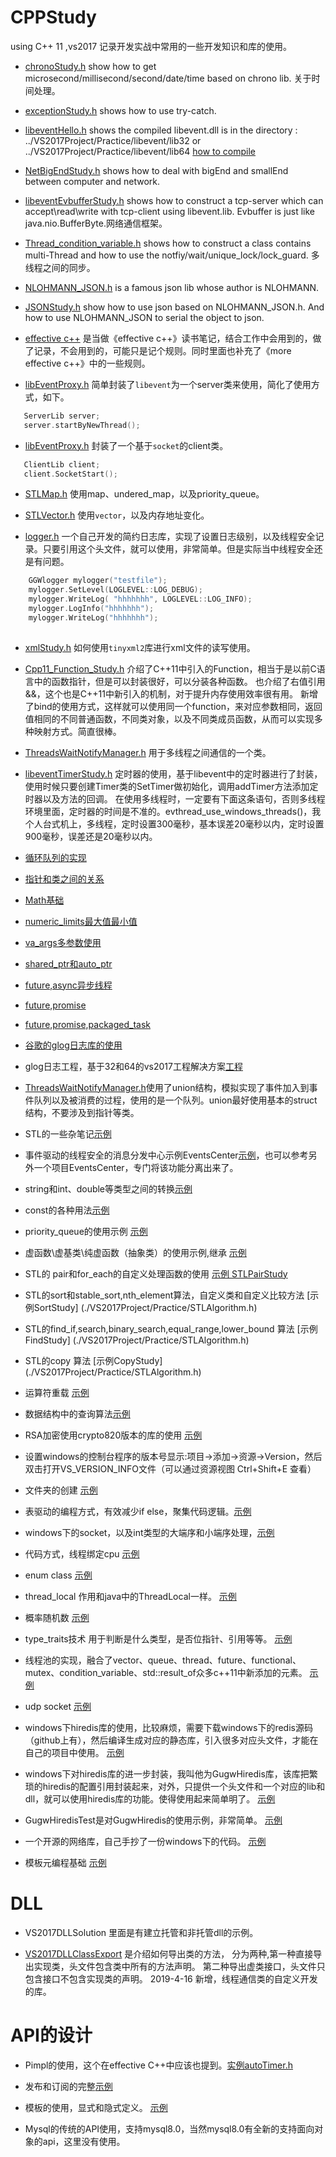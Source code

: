 # CPPStudy
using C++ 11  ,vs2017
记录开发实战中常用的一些开发知识和库的使用。

* [chronoStudy.h](./VS2017Project/Practice/chronoStudy.h) show how to get microsecond/millisecond/second/date/time based on chrono lib. 关于时间处理。

* [exceptionStudy.h](./VS2017Project/Practice/exceptionStudy.h) shows how to use try-catch.

* [libeventHello.h](./VS2017Project/Practice/libeventHello.h) shows the compiled libevent.dll is in the directory : ../VS2017Project/Practice/libevent/lib32 or ../VS2017Project/Practice/libevent/lib64 [how to compile](./windows10下编译libevent（x64和x86））)

* [NetBigEndStudy.h](./VS2017Project/Practice/NetBigEndStudy.h) shows how to deal with bigEnd and smallEnd between computer and network.

* [libeventEvbufferStudy.h](./VS2017Project/Practice/libeventEvbufferStudy.h) shows how to construct a tcp-server which can accept\read\write with tcp-client using libevent.lib. Evbuffer is just like java.nio.BufferByte.网络通信框架。

* [Thread_condition_variable.h](./VS2017Project/Practice/Thread_condition_variable.h) shows how to construct a class contains multi-Thread and how to use the notfiy/wait/unique_lock/lock_guard. 多线程之间的同步。

* [NLOHMANN_JSON.h](./VS2017Project/Practice/NLOHMANN_JSON.h) is a famous json lib whose author is NLOHMANN. 

* [JSONStudy.h](./VS2017Project/Practice/JSONStudy.h) show how to use json based on NLOHMANN_JSON.h.  And how to use NLOHMANN_JSON to serial the object to json.

* [effective c++](./effective_Cpp_rules.md) 是当做《effective c++》读书笔记，结合工作中会用到的，做了记录，不会用到的，可能只是记个规则。同时里面也补充了《more effective c++》中的一些规则。

* [libEventProxy.h](./VS2017Project/Practice/libEventProxy.h) 简单封装了`libevent`为一个server类来使用，简化了使用方式，如下。

```cpp
   ServerLib server;
   server.startByNewThread();
```

* [libEventProxy.h](./VS2017Project/Practice/libEventProxy.h) 封装了一个基于`socket`的client类。

```cpp
   ClientLib client;
   client.SocketStart();
```

* [STLMap.h](./VS2017Project/Practice/STLMap.h) 使用map、undered_map，以及priority_queue。

* [STLVector.h](./VS2017Project/Practice/STLVector.h) 使用`vector`，以及内存地址变化。

* [logger.h](./VS2017Project/Practice/logger.h) 一个自己开发的简约日志库，实现了设置日志级别，以及线程安全记录。只要引用这个头文件，就可以使用，非常简单。但是实际当中线程安全还是有问题。

```cpp
	GGWlogger mylogger("testfile");
	mylogger.SetLevel(LOGLEVEL::LOG_DEBUG);
	mylogger.WriteLog( "hhhhhhh", LOGLEVEL::LOG_INFO);
	mylogger.LogInfo("hhhhhhh");
	mylogger.WriteLog("hhhhhhh");
	
```

* [xmlStudy.h](./VS2017Project/Practice/xmlStudy.h) 如何使用`tinyxml2`库进行xml文件的读写使用。

* [Cpp11_Function_Study.h](./VS2017Project/Practice/Cpp11_Function_Study.h) 介绍了C++11中引入的Function，相当于是以前C语言中的函数指针，但是可以封装很好，可以分装各种函数。
也介绍了右值引用&&，这个也是C++11中新引入的机制，对于提升内存使用效率很有用。
新增了bind的使用方式，这样就可以使用同一个function，来对应参数相同，返回值相同的不同普通函数，不同类对象，以及不同类成员函数，从而可以实现多种映射方式。简直很棒。

* [ThreadsWaitNotifyManager.h](./VS2017Project/Practice/ThreadsWaitNotifyManager.h) 用于多线程之间通信的一个类。

* [libeventTimerStudy.h](./VS2017Project/Practice/libeventTimerStudy.h) 定时器的使用，基于libevent中的定时器进行了封装，使用时候只要创建Timer类的SetTimer做初始化，调用addTimer方法添加定时器以及方法的回调。
在使用多线程时，一定要有下面这条语句，否则多线程环境里面，定时器的时间是不准的。evthread_use_windows_threads()，我个人台式机上，多线程，定时设置300毫秒，基本误差20毫秒以内，定时设置900毫秒，误差还是20毫秒以内。


* [循环队列的实现](./VS2017Project/Practice/CircleVector.h)

* [指针和类之间的关系](./VS2017Project/Practice/pointerToMember.h)

* [Math基础](./VS2017Project/Practice/mathTest.h)

* [numeric_limits最大值最小值](./VS2017Project/Practice/mathTest.h)

* [va_args多参数使用](./VS2017Project/Practice/va_listStudy.h)

* [shared_ptr和auto_ptr](./VS2017Project/Practice/shardPtrStudy.h)

* [future,async异步线程](./VS2017Project/Practice/asyncFutureStudy.h)

* [future,promise](./VS2017Project/Practice/future_promise_test.h)

* [future,promise,packaged_task](./VS2017Project/Practice/packagedTaskStudy.h)

* [谷歌的glog日志库的使用](./VS2017Project/Practice/glogStudy.h)

* glog日志工程，基于32和64的vs2017工程解决方案[工程](./glog-master)

* [ThreadsWaitNotifyManager.h](./VS2017Project/Practice/ThreadsWaitNotifyManager.h)使用了union结构，模拟实现了事件加入到事件队列以及被消费的过程，使用的是一个队列。union最好使用基本的struct结构，不要涉及到指针等类。

* STL的一些杂笔记[示例](./VS2017STL/STLTest.cpp)

* 事件驱动的线程安全的消息分发中心示例EventsCenter[示例](./VS2017Project/Practice/ThreadsWaitNotifyManager.h)，也可以参考另外一个项目EventsCenter，专门将该功能分离出来了。

* string和int、double等类型之间的转换[示例](./VS2017Project/Practice/stringStudy.h)

* const的各种用法[示例](./VS2017Project/Practice/constStudy.h)

* priority_queue的使用示例 [示例](./VS2017Project/Practice/STLMap.h)

* 虚函数\虚基类\纯虚函数（抽象类）的使用示例,继承 [示例](./VS2017Project/Practice/virutalFunStudy.h)

* STL的 pair和for_each的自定义处理函数的使用 [示例 STLPairStudy](./VS2017Project/Practice/STLMap.h)

* STL的sort和stable_sort,nth_element算法，自定义类和自定义比较方法 [示例SortStudy] (./VS2017Project/Practice/STLAlgorithm.h)

* STL的find_if,search,binary_search,equal_range,lower_bound 算法 [示例FindStudy] (./VS2017Project/Practice/STLAlgorithm.h)

* STL的copy 算法 [示例CopyStudy] (./VS2017Project/Practice/STLAlgorithm.h)

* 运算符重载 [示例](./VS2017Project/Practice/operatorStudy.h)

* 数据结构中的查询算法[示例](./VS2017Project/Practice/SearchAlgorithm.h)

* RSA加密使用crypto820版本的库的使用 [示例](./VS2017Project/Practice/cryptoStudy.h)

* 设置windows的控制台程序的版本号显示:项目->添加->资源->Version，然后双击打开VS_VERSION_INFO文件（可以通过资源视图 Ctrl+Shift+E 查看）

* 文件夹的创建 [示例](./VS2017Project/Practice/DirFileStudy.h)

* 表驱动的编程方式，有效减少if else，聚集代码逻辑。[示例](./VS2017Project/Practice/TableDriveExample.h)

* windows下的socket，以及int类型的大端序和小端序处理，[示例](./SocketSequence/SocketSequence/SocketSequence.cpp)

* 代码方式，线程绑定cpu [示例](./VS2017Project/Practice/CPUBind.h)

* enum class [示例](./VS2017Project/Practice/enumClassStudy.h)

* thread_local 作用和java中的ThreadLocal一样。  [示例](./VS2017Project/Practice/threadLocalStudy.h)

* 概率随机数 [示例](./VS2017Project/Practice/randStudy.h)

* type_traits技术 用于判断是什么类型，是否位指针、引用等等。 [示例](./VS2017Project/Practice/traitsStudy.h)

* 线程池的实现，融合了vector、queue、thread、future、functional、mutex、condition_variable、std::result_of众多c++11中新添加的元素。 [示例](./VS2017Project/Practice/ThreadPoolsStudy.h)

* udp socket [示例](./SocketSequence/UdpTest/UdpTest.cpp)

* windows下hiredis库的使用，比较麻烦，需要下载windows下的redis源码（github上有），然后编译生成对应的静态库，引入很多对应头文件，才能在自己的项目中使用。
[示例](./redisTest/redisTest32/redisTest32.cpp)

* windows下对hiredis库的进一步封装，我叫他为GugwHiredis库，该库把繁琐的hiredis的配置引用封装起来，对外，只提供一个头文件和一个对应的lib和dll，就可以使用hiredis库的功能。使得使用起来简单明了。
[示例](./redisTest/GugwHiredis/GugwHiredis.cpp)

* GugwHiredisTest是对GugwHiredis的使用示例，非常简单。
[示例](./redisTest/GugwHiredisTest/GugwHiredisTest.cpp)

* 一个开源的网络库，自己手抄了一份windows下的代码。
[示例](./networkTacopie/networkTacopie.cpp)

* 模板元编程基础
[示例](./TemplateMeta/TemplateMeta.cpp)

# DLL

* VS2017DLLSolution 里面是有建立托管和非托管dll的示例。

* [VS2017DLLClassExport](./VS2017DLLClassExport/) 是介绍如何导出类的方法，
分为两种,第一种直接导出实现类，头文件包含类中所有的方法声明。
第二种导出虚类接口，头文件只包含接口不包含实现类的声明。
2019-4-16 新增，线程通信类的自定义开发的库。


# API的设计

* Pimpl的使用，这个在effective C++中应该也提到。[实例autoTimer.h](./VS2017DesignAPI/DesignAPI/autoTimer.h)

* 发布和订阅的完整[示例](./VS2017DesignAPI/DesignAPI/observer.h)

* 模板的使用，显式和隐式定义。 [示例](./VS2017DesignAPI/DesignAPI/stack.h)

* Mysql的传统的API使用，支持mysql8.0，当然mysql8.0有全新的支持面向对象的api，这里没有使用。




